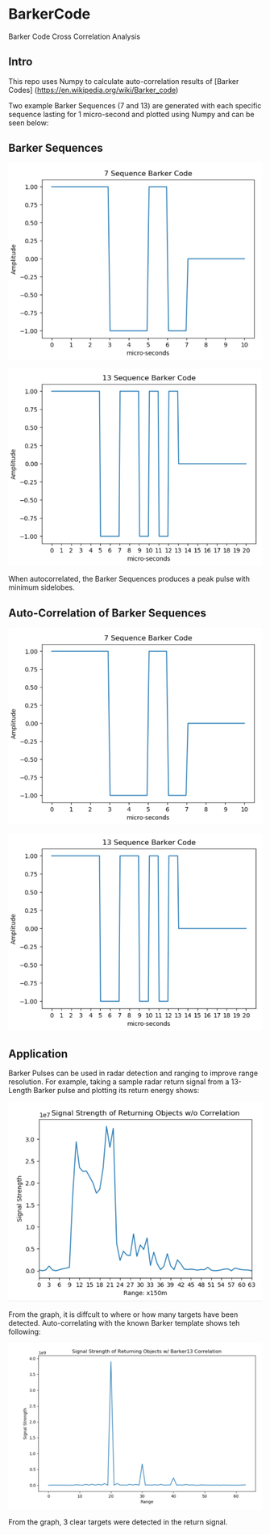 # BarkerCode
Barker Code Cross Correlation Analysis

## Intro

This repo uses Numpy to calculate auto-correlation results of [Barker Codes] (https://en.wikipedia.org/wiki/Barker_code)

Two example Barker Sequences (7 and 13) are generated with each specific sequence lasting for 1 micro-second and plotted using Numpy and can be seen below:

## Barker Sequences

![Data](assets/barkercode7.PNG)

![Data](assets/barkercode13.PNG)

When autocorrelated, the Barker Sequences produces a peak pulse with minimum sidelobes.

## Auto-Correlation of Barker Sequences

![Data](assets/barkercode7.PNG)

![Data](assets/barkercode13.PNG)


## Application

Barker Pulses can be used in radar detection and ranging to improve range resolution. For example, taking a sample radar return signal from a 13-Length Barker pulse and plotting its return energy shows:

![Data](assets/signal_strength.PNG)

From the graph, it is diffcult to where or how many targets have been detected. Auto-correlating with the known Barker template shows teh following:

![Data](assets/auto_correlation.PNG)

From the graph, 3 clear targets were detected in the return signal.

